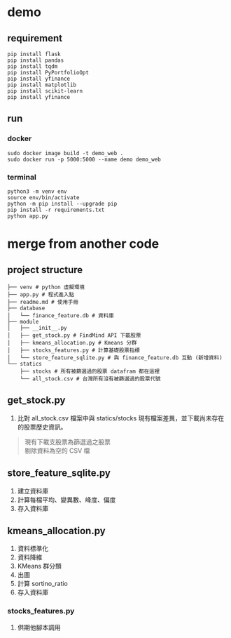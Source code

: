 # demo

## requirement
```shell
pip install flask
pip install pandas
pip install tqdm
pip install PyPortfolioOpt
pip install yfinance
pip install matplotlib
pip install scikit-learn
pip install yfinance
```

## run

### docker
```shell
sudo docker image build -t demo_web .
sudo docker run -p 5000:5000 --name demo demo_web
```

### terminal
```shell
python3 -m venv env
source env/bin/activate
python -m pip install --upgrade pip
pip install -r requirements.txt
python app.py
```

# merge from another code 

## project structure

```shell
├── venv # python 虛擬環境
├── app.py # 程式進入點
├── readme.md # 使用手冊
├── database
│   └── finance_feature.db # 資料庫
├── module
│   ├── __init__.py
│   ├── get_stock.py # FindMind API 下載股票
│   ├── kmeans_allocation.py # Kmeans 分群
│   ├── stocks_features.py # 計算基礎股票指標
│   └── store_feature_sqlite.py # 與 finance_feature.db 互動 (新增資料)
└── statics
    ├── stocks # 所有被篩選過的股票 datafram 都在這裡
    └── all_stock.csv # 台灣所有沒有被篩選過的股票代號
```

## get_stock.py
1. 比對 all_stock.csv 檔案中與 statics/stocks 現有檔案差異，並下載尚未存在的股票歷史資訊。

> 現有下載支股票為篩選過之股票<br>
> 剔除資料為空的 CSV 檔

## store_feature_sqlite.py
1. 建立資料庫
2. 計算每檔平均、變異數、峰度、偏度
3. 存入資料庫

## kmeans_allocation.py
1. 資料標準化
2. 資料降維
3. KMeans 群分類
4. 出圖
5. 計算 sortino_ratio
6. 存入資料庫

### stocks_features.py
1. 供期他腳本調用